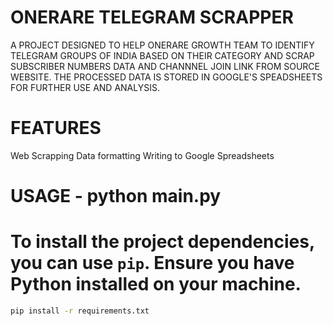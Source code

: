 # ONERARE TELEGRAM SCRAPPER

A PROJECT DESIGNED TO HELP ONERARE GROWTH TEAM TO IDENTIFY TELEGRAM GROUPS OF INDIA BASED ON THEIR CATEGORY AND SCRAP SUBSCRIBER NUMBERS DATA AND CHANNNEL JOIN LINK FROM SOURCE WEBSITE. THE PROCESSED DATA IS STORED IN GOOGLE'S SPEADSHEETS FOR FURTHER USE AND ANALYSIS.


# FEATURES

Web Scrapping
Data formatting
Writing to Google Spreadsheets


# USAGE - python main.py


# To install the project dependencies, you can use `pip`. Ensure you have Python installed on your machine.

```bash
pip install -r requirements.txt